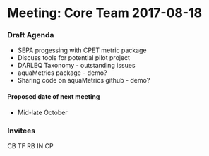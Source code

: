 # Meeting: Core Team 2017-08-18

### Draft Agenda

- SEPA progessing with CPET metric package
- Discuss tools for potential pilot project
- DARLEQ Taxonomy - outstanding issues
- aquaMetrics package - demo? 
- Sharing code on aquaMetrics github - demo? 
  
#### Proposed date of next meeting  

- Mid-late October

### Invitees

CB TF RB IN CP



